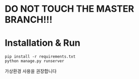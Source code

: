 # DO NOT TOUCH THE MASTER BRANCH!!!

# Installation & Run

```commandline
pip install -r requirements.txt
python manage.py runserver
```
가상환경 사용을 권장합니다